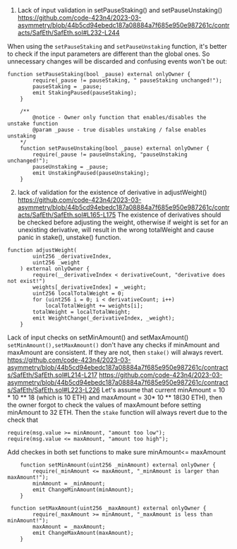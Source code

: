 1. Lack of input validation in setPauseStaking() and setPauseUnstaking()
https://github.com/code-423n4/2023-03-asymmetry/blob/44b5cd94ebedc187a08884a7f685e950e987261c/contracts/SafEth/SafEth.sol#L232-L244

When using the ```setPauseStaking``` and ```setPauseUnstaking``` function, it's better to check if the input parameters are different than the global ones. So unnecessary changes will be discarded and confusing events won't be out:

```
function setPauseStaking(bool _pause) external onlyOwner {
        require(_pause != pauseStaking, " pauseStaking unchanged!");
        pauseStaking = _pause;
        emit StakingPaused(pauseStaking);
    }

    /**
        @notice - Owner only function that enables/disables the unstake function
        @param _pause - true disables unstaking / false enables unstaking
    */
    function setPauseUnstaking(bool _pause) external onlyOwner {
        require(_pause != pauseUnstaking, "pauseUnstaking unchanged!");
        pauseUnstaking = _pause;
        emit UnstakingPaused(pauseUnstaking);
    }

```

2. lack of validation for the existence of derivative in adjustWeight()
https://github.com/code-423n4/2023-03-asymmetry/blob/44b5cd94ebedc187a08884a7f685e950e987261c/contracts/SafEth/SafEth.sol#L165-L175
The existence of derivatives should be checked before adjusting the weight, otherwise if weight is set for an unexisting derivative, will result in the wrong totalWeight and cause panic in stake(), unstake() function.
```
function adjustWeight(
        uint256 _derivativeIndex,
        uint256 _weight
    ) external onlyOwner {
        require(__derivativeIndex < derivativeCount, "derivative does not exist!")
        weights[_derivativeIndex] = _weight;
        uint256 localTotalWeight = 0;
        for (uint256 i = 0; i < derivativeCount; i++)
            localTotalWeight += weights[i];
        totalWeight = localTotalWeight;
        emit WeightChange(_derivativeIndex, _weight);
    }
```
Lack of input checks on setMinAmount() and setMaxAmount()
```setMinAmount(),setMaxAmount()``` don't have any checks if minAmount and maxAmount are consistent. If they are not, then ```stake()``` will always revert. 
https://github.com/code-423n4/2023-03-asymmetry/blob/44b5cd94ebedc187a08884a7f685e950e987261c/contracts/SafEth/SafEth.sol#L214-L217
https://github.com/code-423n4/2023-03-asymmetry/blob/44b5cd94ebedc187a08884a7f685e950e987261c/contracts/SafEth/SafEth.sol#L223-L226
Let's assume that current minAmount = 10 * 10 ** 18 (which is 10 ETH) and maxAmount = 30* 10 ** 18(30 ETH), then the owner forgot to check the values of maxAmount before setting minAmount to 32 ETH. Then the ```stake``` function will always revert due to the check that
```
require(msg.value >= minAmount, "amount too low");
require(msg.value <= maxAmount, "amount too high");
```

Add checkes in both set functions to make sure minAmount<= maxAmount
```
    function setMinAmount(uint256 _minAmount) external onlyOwner {
        require(_minAmount <= maxAmount, "_minAmount is larger than maxAmount!");
        minAmount = _minAmount;
        emit ChangeMinAmount(minAmount);
    }
```
```
 function setMaxAmount(uint256 _maxAmount) external onlyOwner {
        require(_maxAmount >= minAmount, "_maxAmount is less than minAmount!");
        maxAmount = _maxAmount;
        emit ChangeMaxAmount(maxAmount);
    }
```

